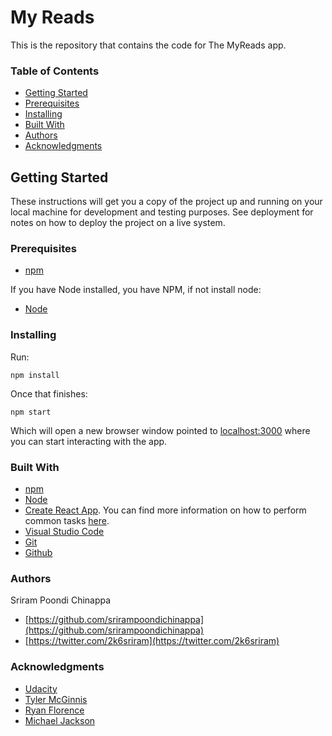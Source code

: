 # My Reads

This is the repository that contains the code for The MyReads app.  

### Table of Contents
* [Getting Started](#getting-started)
* [Prerequisites](#prerequisites)
* [Installing](#installing)
* [Built With](#built-with)
* [Authors](#authors)
* [Acknowledgments](#acknowledgments)

## Getting Started
These instructions will get you a copy of the project up and running on your local machine for development and testing purposes. See deployment for notes on how to deploy the project on a live system.

### Prerequisites
* [npm](https://www.npmjs.com/)

If you have Node installed, you have NPM, if not install node:

* [Node](https://nodejs.org/en/)

### Installing
Run:
```
npm install
```
Once that finishes:
```
npm start
```
Which will open a new browser window pointed to [localhost:3000](http://localhost:3000/) where you can start interacting with the app.


### Built With
* [npm](https://www.npmjs.com/)
* [Node](https://nodejs.org/en/)
* [Create React App](https://github.com/facebookincubator/create-react-app). You can find more information on how to perform common tasks [here](https://github.com/facebookincubator/create-react-app/blob/master/packages/react-scripts/template/README.md).
* [Visual Studio Code](https://code.visualstudio.com/)
* [Git](https://git-scm.com/)
* [Github](https://github.com/)

### Authors
Sriram Poondi Chinappa
* [https://github.com/srirampoondichinappa](https://github.com/srirampoondichinappa)
* [https://twitter.com/2k6sriram](https://twitter.com/2k6sriram)

### Acknowledgments
* [Udacity](https://www.udacity.com/)
* [Tyler McGinnis](https://twitter.com/tylermcginnis33)
* [Ryan Florence](https://twitter.com/ryanflorence)
* [Michael Jackson](https://twitter.com/mjackson)
